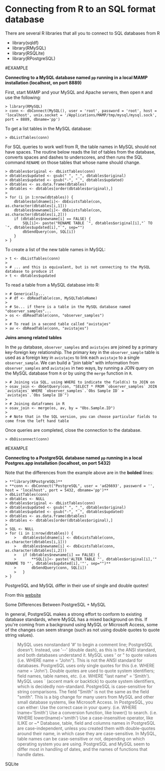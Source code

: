 # Connecting from R to an SQL format database

There are several R libraries that all you to connect to SQL databases from R

- library(sqldf)
- library(RMySQL)
- library(RSQLite)
- library(RPostgreSQL)

#EXAMPLE

**Connecting to a MySQL database named `pp` running in a local MAMP installation (localhost, on port 8889)**

First, start MAMP and your MySQL and Apache servers, then open `R` and use the following:

	> library(RMySQL)
	> conn <- dbConnect(MySQL(), user = 'root', password = 'root', host = 'localhost', unix.socket = '/Applications/MAMP/tmp/mysql/mysql.sock', port = 8889, dbname='pp')

To get a list tables in the MySQL database:

	> dbListTables(conn)

For SQL queries to work well from R, the table names in MySQL should not have spaces. The routine below reads the list of tables from the database, converts spaces and dashes to underscores, and then runs the SQL command `RENAME` on those tables that whose name should change.

	> dbtables$original <- dbListTables(conn)
	> dbtables$updated <- gsub(" ", "_", dbtables$original)
	> dbtables$updated <- gsub("-", "_", dbtables$updated)
	> dbtables <- as.data.frame(dbtables)
	> dbtables <- dbtables[order(dbtables$original),]
	>
	> for (i in 1:nrow(dbtables)) {
		dbtables$oldname[i]<- dbExistsTable(con, as.character(dbtables[i,1]))
		dbtables$newname[i]<- dbExistsTable(con, as.character(dbtables[i,2]))
		if (dbtables$newname[i] == FALSE) {
			SQL[i]<- paste("RENAME TABLE `", dbtables$original[i],"` TO `", dbtables$updated[i],"`", sep="")
			dbSendQuery(con, SQL[i])
		}
	> }

To create a list of the new table names in MySQL:

	> t <- dbListTables(conn)
	> 
	> # ... and this is equivalent, but is not connecting to the MySQL database to produce it 
	> t <- dbtables$updated
	
To read a table from a MySQL database into R:

	> # Generically...
	> # df <- dbReadTable(con, MySQLTableName)
	> 
	> # So... if there is a table in the MySQL database named "observer_samples"...
	> os <- dbReadTable(conn, "observer_samples")
	> 
	> # To read in a second table called "avistajes"
	> av <- dbReadTable(conn, "avistajes")

**Joins among related tables**

In the `pp` database, `observer_samples` and `avistajes` are joined by a primary key-foreign key relationship. The primary key in the `observer_sample` table is used as a foreign key in `avistajes` to link each `avistaje` to a single `observer_sample`. We can build a "join table" with information from `observer_samples` and `avistajes` in two ways, by running a JOIN query on the MySQL database from `R` or by using the `merge` function in `R`.

	> # Joining via SQL, using WHERE to indicate the field(s) to JOIN on
	> osav_join <- dbGetQuery(con, "SELECT * FROM `observer_samples` JOIN `avistajes` WHERE `observer_samples`.`Obs Sample ID` = `avistajes`.`Obs Sample ID`")
	>
	> # Joining dataframes in R
	> osav_join <- merge(os, av, by = "Obs.Sample.ID")
	> 
	> # Note that in the SQL version, you can choose particular fields to come from the left hand table
	
Once queries are completed, close the connection to the database.

	> dbDisconnect(conn)

#EXAMPLE

**Connecting to a PostgreSQL database named `pp` running in a local Postgres.app installation (localhost, on port 5432)**

Note that the differences from the example above are in the **bolded** lines:

	> **library(RPostgreSQL)**
	> **conn <- dbConnect("PostgreSQL", user = 'ad26693', password = '', host = 'localhost', port = 5432, dbname='pp')**
	> dbListTables(conn)
	> dbtables <- NULL
	> dbtables$original <- dbListTables(conn)
	> dbtables$updated <- gsub(" ", "_", dbtables$original)
	> dbtables$updated <- gsub("-", "_", dbtables$updated)
	> dbtables <- as.data.frame(dbtables)
	> dbtables <- dbtables[order(dbtables$original),]
	>
	> SQL <- NULL
	> for (i in 1:nrow(dbtables)) {
    	>	dbtables$oldname[i] <- dbExistsTable(conn, as.character(dbtables[i,1]))
    	>	dbtables$newname[i] <- dbExistsTable(conn, as.character(dbtables[i,2]))
    	>	if (dbtables$newname[i] == FALSE) {
      	>		**SQL[i]<- paste('ALTER TABLE "', dbtables$original[i],'" RENAME TO "', dbtables$updated[i],'"', sep="")**
      	>		dbSendQuery(conn, SQL[i])
    	>	}
	> }

PostgreSQL and MySQL differ in their use of single and double quotes!

From this [website](https://wiki.postgresql.org/wiki/Things_to_find_out_about_when_moving_from_MySQL_to_PostgreSQL)

Some Differences Between PostgreSQL + MySQL

In general, PostgreSQL makes a strong effort to conform to existing database standards, where MySQL has a mixed background on this. If you're coming from a background using MySQL or Microsoft Access, some of the changes can seem strange (such as not using double quotes to quote string values).
> MySQL uses nonstandard '#' to begin a comment line; PostgreSQL doesn't. Instead, use '--' (double dash), as this is the ANSI standard, and both databases understand it.
> MySQL uses ' or " to quote values (i.e. WHERE name = "John"). This is not the ANSI standard for databases. PostgreSQL uses only single quotes for this (i.e. WHERE name = 'John'). Double quotes are used to quote system identifiers; field names, table names, etc. (i.e. WHERE "last name" = 'Smith').
> MySQL uses ` (accent mark or backtick) to quote system identifiers, which is decidedly non-standard.
> PostgreSQL is case-sensitive for string comparisons. The field "Smith" is not the same as the field "smith". This is a big change for many users from MySQL and other small database systems, like Microsoft Access. In PostgreSQL, you can either:
> Use the correct case in your query. (i.e. WHERE lname='Smith')
> Use a conversion function, like lower() to search. (i.e. WHERE lower(lname)='smith')
> Use a case-insensitive operator, like ILIKE or ~*
> Database, table, field and columns names in PostgreSQL are case-independent, unless you created them with double-quotes around their name, in which case they are case-sensitive. In MySQL, table names can be case-sensitive or not, depending on which operating system you are using.
> PostgreSQL and MySQL seem to differ most in handling of dates, and the names of functions that handle dates.

SQLite
